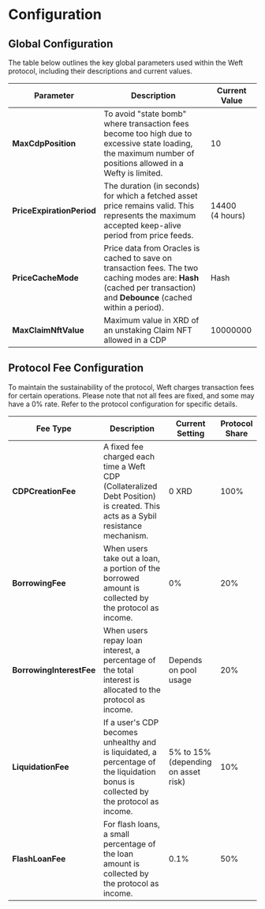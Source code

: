 # Configuration

## Global Configuration 

The table below outlines the key global parameters used within the Weft protocol, including their descriptions and current values.

| **Parameter**| **Description** | **Current Value** |
|--------------|-----------------|-------------------|
| **MaxCdpPosition**| To avoid "state bomb" where transaction fees become too high due to excessive state loading, the maximum number of positions allowed in a Wefty is limited.    | 10 |
| **PriceExpirationPeriod**| The duration (in seconds) for which a fetched asset price remains valid. This represents the maximum accepted keep-alive period from price feeds.|  14400<br/> (4 hours) |
| **PriceCacheMode**| Price data from Oracles is cached to save on transaction fees. The two caching modes are: **Hash** (cached per transaction) and **Debounce** (cached within a period). | Hash           |
|**MaxClaimNftValue**|Maximum value in XRD of an unstaking Claim NFT allowed in a CDP|10000000|



## Protocol Fee Configuration 

To maintain the sustainability of the protocol, Weft charges transaction fees for certain operations. Please note that not all fees are fixed, and some may have a 0% rate. Refer to the protocol configuration for specific details.

| **Fee Type**                  | **Description**                                                                                                                                              | **Current Setting**                        | **Protocol Share** |
|-------------------------------|--------------------------------------------------------------------------------------------------------------------------------------------------------------|-------------------------------------------|---------------------|
| **CDPCreationFee**          | A fixed fee charged each time a Weft CDP (Collateralized Debt Position) is created. This acts as a Sybil resistance mechanism.                               | 0 XRD                                     | 100%                  |
| **BorrowingFee**             | When users take out a loan, a portion of the borrowed amount is collected by the protocol as income.                                                         | 0%                                        | 20%                  |
| **BorrowingInterestFee**     | When users repay loan interest, a percentage of the total interest is allocated to the protocol as income.                                                   | Depends on pool usage                                      | 20%                  |
| **LiquidationFee**           | If a user's CDP becomes unhealthy and is liquidated, a percentage of the liquidation bonus is collected by the protocol as income.                           | 5% to 15% (depending on asset risk)      | 10%                  |
| **FlashLoanFee**            | For flash loans, a small percentage of the loan amount is collected by the protocol as income.                                                                | 0.1%                                      | 50%                  |

